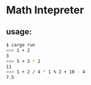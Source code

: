# Math Intepreter

## usage:
```sh
$ cargo run
>>> 1 + 2
3
>>> 5 + 3 * 2
11
>>> 1 + 2 / 4 * 1 % 2 + 10 - 4
7.5
```